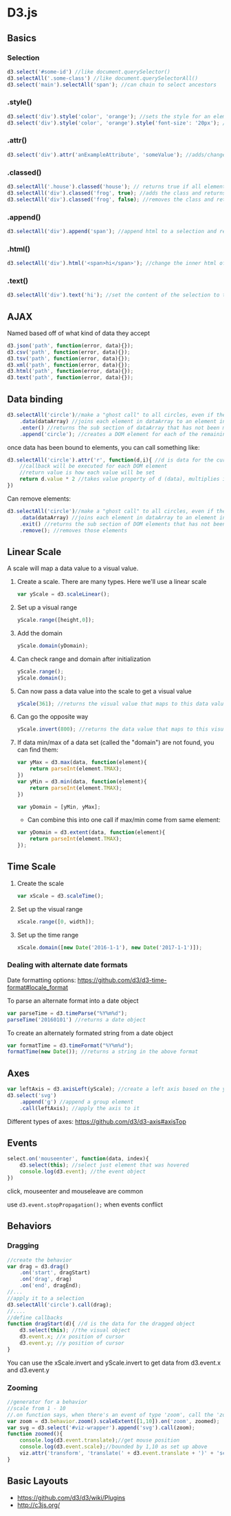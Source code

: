 # D3.js

## Basics

### Selection

```javascript
d3.select('#some-id') //like document.querySelector()
d3.selectAll('.some-class') //like document.querySelectorAll()
d3.select('main').selectAll('span'); //can chain to select ancestors
```

### .style()

```javascript
d3.select('div').style('color', 'orange'); //sets the style for an element
d3.select('div').style('color', 'orange').style('font-size': '20px'); //will return the selection for chaining
```

### .attr()

```javascript
d3.select('div').attr('anExampleAttribute', 'someValue'); //adds/changes an attribute on an selection
```

### .classed()

```javascript
d3.selectAll('.house').classed('house'); // returns true if all elements in selection contain the chosen class
d3.selectAll('div').classed('frog', true); //adds the class and returns the selection
d3.selectAll('div').classed('frog', false); //removes the class and returns the selection
```

### .append()

```javascript
d3.selectAll('div').append('span'); //append html to a selection and return appended element
```

### .html()

```javascript
d3.selectAll('div').html('<span>hi</span>'); //change the inner html of an element
```

### .text()

```javascript
d3.selectAll('div').text('hi'); //set the content of the selection to the exact text (escapes html)
```

## AJAX

Named based off of what kind of data they accept

```javascript
d3.json('path', function(error, data){});
d3.csv('path', function(error, data){});
d3.tsv('path', function(error, data){});
d3.xml('path', function(error, data){});
d3.html('path', function(error, data){});
d3.text('path', function(error, data){});
```

## Data binding

```javascript
d3.selectAll('circle')//make a "ghost call" to all circles, even if there are none already
	.data(dataArray) //joins each element in dataArray to an element in the selection
	.enter() //returns the sub section of dataArray that has not been matched with DOM elements
	.append('circle'); //creates a DOM element for each of the remaining dataArray elements
```

once data has been bound to elements, you can call something like:

```javascript
d3.selectAll('circle').attr('r', function(d,i){ //d is data for the current element, i is the index of that element in the array
	//callback will be executed for each DOM element
	//return value is how each value will be set
	return d.value * 2 //takes value property of d (data), multiplies it by two and sets the radius to that
})
```

Can remove elements:

```javascript
d3.selectAll('circle')//make a "ghost call" to all circles, even if there are none already
	.data(dataArray) //joins each element in dataArray to an element in the selection
	.exit() //returns the sub section of DOM elements that has not been matched with dataArray elements
	.remove(); //removes those elements
```

## Linear Scale

A scale will map a data value to a visual value.

1. Create a scale.  There are many types.  Here we'll use a linear scale

	```javascript
	var yScale = d3.scaleLinear();
	```

1. Set up a visual range

	```javascript
	yScale.range([height,0]);
	```

1. Add the domain

	```javascript
	yScale.domain(yDomain);
	```

1. Can check range and domain after initialization

	```javascript
	yScale.range();
	yScale.domain();
	```

1. Can now pass a data value into the scale to get a visual value

	```javascript
	yScale(361); //returns the visual value that maps to this data value
	```

1. Can go the opposite way

	```javascript
	yScale.invert(800); //returns the data value that maps to this visual value
	```

1. If data min/max of a data set (called the "domain") are not found, you can find them:

	```javascript
	var yMax = d3.max(data, function(element){
		return parseInt(element.TMAX);
	})
	var yMin = d3.min(data, function(element){
		return parseInt(element.TMAX);
	})

	var yDomain = [yMin, yMax];
	```

	- Can combine this into one call if max/min come from same element:

	```javascript
	var yDomain = d3.extent(data, function(element){
		return parseInt(element.TMAX);
	});
	```

## Time Scale

1. Create the scale

	```javascript
	var xScale = d3.scaleTime();
	```

1. Set up the visual range

	```javascript
	xScale.range([0, width]);
	```

1. Set up the time range

	```javascript
	xScale.domain([new Date('2016-1-1'), new Date('2017-1-1')]);
	```

### Dealing with alternate date formats

Date formatting options: https://github.com/d3/d3-time-format#locale_format

To parse an alternate format into a date object

```javascript
var parseTime = d3.timeParse("%Y%m%d");
parseTime('20160101') //returns a date object
```

To create an alternately formated string from a date object

```javascript
var formatTime = d3.timeFormat("%Y%m%d");
formatTime(new Date()); //returns a string in the above format
```

## Axes

```javascript
var leftAxis = d3.axisLeft(yScale); //create a left axis based on the yScale
d3.select('svg')
	.append('g') //append a group element
	.call(leftAxis); //apply the axis to it
```

Different types of axes: https://github.com/d3/d3-axis#axisTop

## Events

```javascript
select.on('mouseenter', function(data, index){
	d3.select(this); //select just element that was hovered
	console.log(d3.event); //the event object
})
```

click, mouseenter and mouseleave are common

use `d3.event.stopPropagation();` when events conflict

## Behaviors

### Dragging

```javascript
//create the behavior
var drag = d3.drag()
	.on('start', dragStart)
	.on('drag', drag)
	.on('end', dragEnd);
//...
//apply it to a selection
d3.selectAll('circle').call(drag);
//....
//define callbacks
function dragStart(d){ //d is the data for the dragged object
	d3.select(this); //the visual object
	d3.event.x; //x position of cursor
	d3.event.y; //y position of cursor
}
```

You can use the xScale.invert and yScale.invert to get data from d3.event.x and d3.event.y

### Zooming

```javascript
//generator for a behavior
//scale from 1 - 10
//.on function says, when there's an event of type 'zoom', call the 'zoomed' function.  Could be any event
var zoom = d3.behavior.zoom().scaleExtent([1,10]).on('zoom', zoomed);
var svg = d3.select('#viz-wrapper').append('svg').call(zoom);
function zoomed(){
	console.log(d3.event.translate);//get mouse position
	console.log(d3.event.scale);//bounded by 1,10 as set up above
	viz.attr('transform', 'translate(' + d3.event.translate + ')' + 'scale(' + d3.event.scale + ')');
}
```

## Basic Layouts
- https://github.com/d3/d3/wiki/Plugins
- http://c3js.org/
